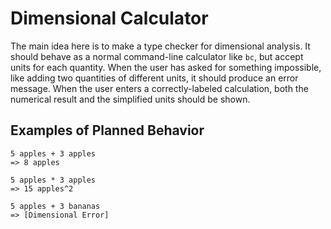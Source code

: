 # Dimensional Calculator

The main idea here is to make a type checker for dimensional analysis.  It should behave as a normal command-line calculator like `bc`, but accept units for each quantity.  When the user has asked for something impossible, like adding two quantities of different units, it should produce an error message. When the user enters a correctly-labeled calculation, both the numerical result and the simplified units should be shown.

## Examples of Planned Behavior

    5 apples + 3 apples
    => 8 apples

    5 apples * 3 apples
    => 15 apples^2

    5 apples + 3 bananas
    => [Dimensional Error]
